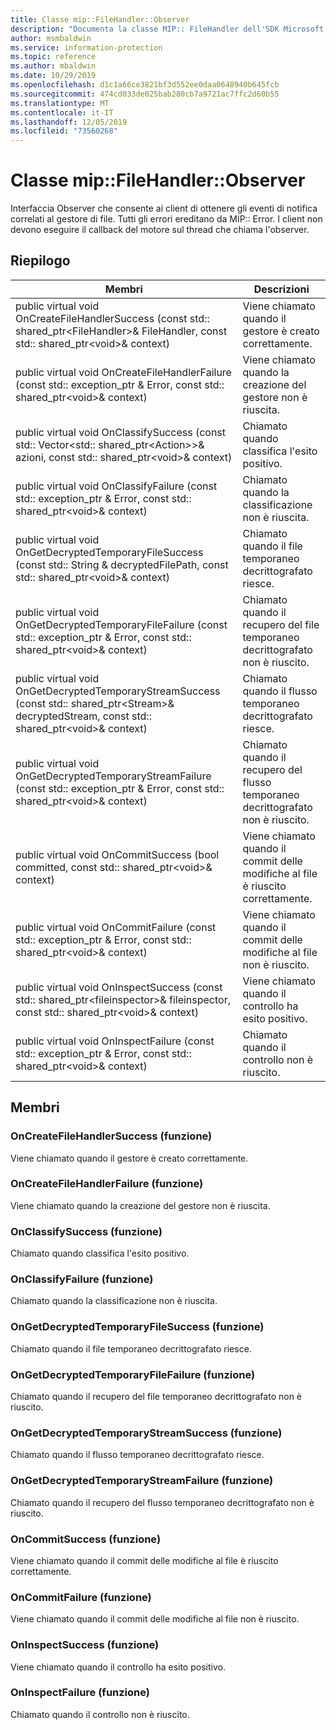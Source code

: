 ```yaml
---
title: Classe mip::FileHandler::Observer
description: "Documenta la classe MIP:: FileHandler dell'SDK Microsoft Information Protection (MIP)."
author: msmbaldwin
ms.service: information-protection
ms.topic: reference
ms.author: mbaldwin
ms.date: 10/29/2019
ms.openlocfilehash: d1c1a66ce3821bf3d552ee0daa0648940b645fcb
ms.sourcegitcommit: 474cd033de025bab280cb7a9721ac7ffc2d60b55
ms.translationtype: MT
ms.contentlocale: it-IT
ms.lasthandoff: 12/05/2019
ms.locfileid: "73560268"
---
```

# <a name="class-mipfilehandlerobserver"></a>Classe mip::FileHandler::Observer 
Interfaccia Observer che consente ai client di ottenere gli eventi di notifica correlati al gestore di file.
Tutti gli errori ereditano da MIP:: Error. I client non devono eseguire il callback del motore sul thread che chiama l'observer.
  
## <a name="summary"></a>Riepilogo
 Membri                        | Descrizioni                                
--------------------------------|---------------------------------------------
public virtual void OnCreateFileHandlerSuccess (const std:: shared_ptr\<FileHandler\>& FileHandler, const std:: shared_ptr\<void\>& context)  |  Viene chiamato quando il gestore è creato correttamente.
public virtual void OnCreateFileHandlerFailure (const std:: exception_ptr & Error, const std:: shared_ptr\<void\>& context)  |  Viene chiamato quando la creazione del gestore non è riuscita.
public virtual void OnClassifySuccess (const std:: Vector\<std:: shared_ptr\<Action\>\>& azioni, const std:: shared_ptr\<void\>& context)  |  Chiamato quando classifica l'esito positivo.
public virtual void OnClassifyFailure (const std:: exception_ptr & Error, const std:: shared_ptr\<void\>& context)  |  Chiamato quando la classificazione non è riuscita.
public virtual void OnGetDecryptedTemporaryFileSuccess (const std:: String & decryptedFilePath, const std:: shared_ptr\<void\>& context)  |  Chiamato quando il file temporaneo decrittografato riesce.
public virtual void OnGetDecryptedTemporaryFileFailure (const std:: exception_ptr & Error, const std:: shared_ptr\<void\>& context)  |  Chiamato quando il recupero del file temporaneo decrittografato non è riuscito.
public virtual void OnGetDecryptedTemporaryStreamSuccess (const std:: shared_ptr\<Stream\>& decryptedStream, const std:: shared_ptr\<void\>& context)  |  Chiamato quando il flusso temporaneo decrittografato riesce.
public virtual void OnGetDecryptedTemporaryStreamFailure (const std:: exception_ptr & Error, const std:: shared_ptr\<void\>& context)  |  Chiamato quando il recupero del flusso temporaneo decrittografato non è riuscito.
public virtual void OnCommitSuccess (bool committed, const std:: shared_ptr\<void\>& context)  |  Viene chiamato quando il commit delle modifiche al file è riuscito correttamente.
public virtual void OnCommitFailure (const std:: exception_ptr & Error, const std:: shared_ptr\<void\>& context)  |  Viene chiamato quando il commit delle modifiche al file non è riuscito.
public virtual void OnInspectSuccess (const std:: shared_ptr\<fileinspector\>& fileinspector, const std:: shared_ptr\<void\>& context)  |  Viene chiamato quando il controllo ha esito positivo.
public virtual void OnInspectFailure (const std:: exception_ptr & Error, const std:: shared_ptr\<void\>& context)  |  Chiamato quando il controllo non è riuscito.
  
## <a name="members"></a>Membri
  
### <a name="oncreatefilehandlersuccess-function"></a>OnCreateFileHandlerSuccess (funzione)
Viene chiamato quando il gestore è creato correttamente.
  
### <a name="oncreatefilehandlerfailure-function"></a>OnCreateFileHandlerFailure (funzione)
Viene chiamato quando la creazione del gestore non è riuscita.
  
### <a name="onclassifysuccess-function"></a>OnClassifySuccess (funzione)
Chiamato quando classifica l'esito positivo.
  
### <a name="onclassifyfailure-function"></a>OnClassifyFailure (funzione)
Chiamato quando la classificazione non è riuscita.
  
### <a name="ongetdecryptedtemporaryfilesuccess-function"></a>OnGetDecryptedTemporaryFileSuccess (funzione)
Chiamato quando il file temporaneo decrittografato riesce.
  
### <a name="ongetdecryptedtemporaryfilefailure-function"></a>OnGetDecryptedTemporaryFileFailure (funzione)
Chiamato quando il recupero del file temporaneo decrittografato non è riuscito.
  
### <a name="ongetdecryptedtemporarystreamsuccess-function"></a>OnGetDecryptedTemporaryStreamSuccess (funzione)
Chiamato quando il flusso temporaneo decrittografato riesce.
  
### <a name="ongetdecryptedtemporarystreamfailure-function"></a>OnGetDecryptedTemporaryStreamFailure (funzione)
Chiamato quando il recupero del flusso temporaneo decrittografato non è riuscito.
  
### <a name="oncommitsuccess-function"></a>OnCommitSuccess (funzione)
Viene chiamato quando il commit delle modifiche al file è riuscito correttamente.
  
### <a name="oncommitfailure-function"></a>OnCommitFailure (funzione)
Viene chiamato quando il commit delle modifiche al file non è riuscito.
  
### <a name="oninspectsuccess-function"></a>OnInspectSuccess (funzione)
Viene chiamato quando il controllo ha esito positivo.
  
### <a name="oninspectfailure-function"></a>OnInspectFailure (funzione)
Chiamato quando il controllo non è riuscito.